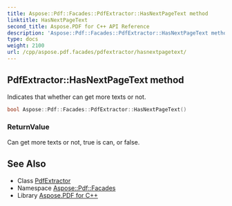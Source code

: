 ```yaml
---
title: Aspose::Pdf::Facades::PdfExtractor::HasNextPageText method
linktitle: HasNextPageText
second_title: Aspose.PDF for C++ API Reference
description: 'Aspose::Pdf::Facades::PdfExtractor::HasNextPageText method. Indicates that whether can get more texts or not in C++.'
type: docs
weight: 2100
url: /cpp/aspose.pdf.facades/pdfextractor/hasnextpagetext/
---
```

## PdfExtractor::HasNextPageText method


Indicates that whether can get more texts or not.

```cpp
bool Aspose::Pdf::Facades::PdfExtractor::HasNextPageText()
```


### ReturnValue

Can get more texts or not, true is can, or false.

## See Also

* Class [PdfExtractor](../)
* Namespace [Aspose::Pdf::Facades](../../)
* Library [Aspose.PDF for C++](../../../)
